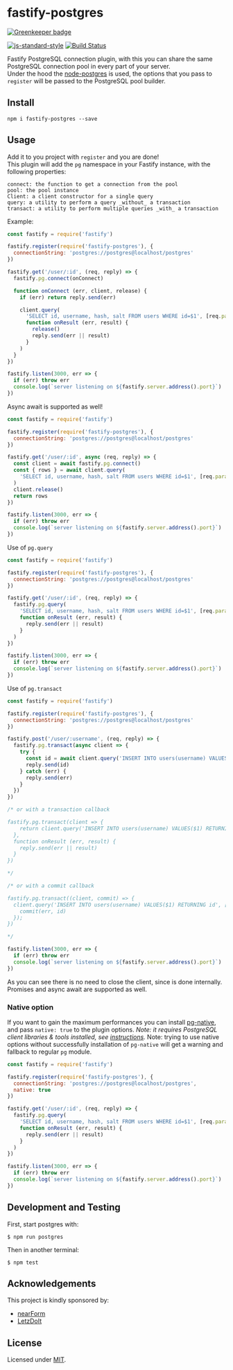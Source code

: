# fastify-postgres

[![Greenkeeper badge](https://badges.greenkeeper.io/fastify/fastify-postgres.svg)](https://greenkeeper.io/)

[![js-standard-style](https://img.shields.io/badge/code%20style-standard-brightgreen.svg?style=flat)](http://standardjs.com/)  [![Build Status](https://travis-ci.org/fastify/fastify-postgres.svg?branch=master)](https://travis-ci.org/fastify/fastify-postgres)

Fastify PostgreSQL connection plugin, with this you can share the same PostgreSQL connection pool in every part of your server.  
Under the hood the [node-postgres](https://github.com/brianc/node-postgres) is used, the options that you pass to `register` will be passed to the PostgreSQL pool builder.

## Install
```
npm i fastify-postgres --save
```
## Usage
Add it to you project with `register` and you are done!  
This plugin will add the `pg` namespace in your Fastify instance, with the following properties:
```
connect: the function to get a connection from the pool
pool: the pool instance
Client: a client constructor for a single query
query: a utility to perform a query _without_ a transaction
transact: a utility to perform multiple queries _with_ a transaction
```

Example:
```js
const fastify = require('fastify')

fastify.register(require('fastify-postgres'), {
  connectionString: 'postgres://postgres@localhost/postgres'
})

fastify.get('/user/:id', (req, reply) => {
  fastify.pg.connect(onConnect)

  function onConnect (err, client, release) {
    if (err) return reply.send(err)

    client.query(
      'SELECT id, username, hash, salt FROM users WHERE id=$1', [req.params.id],
      function onResult (err, result) {
        release()
        reply.send(err || result)
      }
    )
  }
})

fastify.listen(3000, err => {
  if (err) throw err
  console.log(`server listening on ${fastify.server.address().port}`)
})
```

Async await is supported as well!
```js
const fastify = require('fastify')

fastify.register(require('fastify-postgres'), {
  connectionString: 'postgres://postgres@localhost/postgres'
})

fastify.get('/user/:id', async (req, reply) => {
  const client = await fastify.pg.connect()
  const { rows } = await client.query(
    'SELECT id, username, hash, salt FROM users WHERE id=$1', [req.params.id],
  )
  client.release()
  return rows
})

fastify.listen(3000, err => {
  if (err) throw err
  console.log(`server listening on ${fastify.server.address().port}`)
})
```
Use of `pg.query`
```js
const fastify = require('fastify')

fastify.register(require('fastify-postgres'), {
  connectionString: 'postgres://postgres@localhost/postgres'
})

fastify.get('/user/:id', (req, reply) => {
  fastify.pg.query(
    'SELECT id, username, hash, salt FROM users WHERE id=$1', [req.params.id],
    function onResult (err, result) {
      reply.send(err || result)
    }
  )
})

fastify.listen(3000, err => {
  if (err) throw err
  console.log(`server listening on ${fastify.server.address().port}`)
})
```

Use of `pg.transact`
```js
const fastify = require('fastify')

fastify.register(require('fastify-postgres'), {
  connectionString: 'postgres://postgres@localhost/postgres'
})

fastify.post('/user/:username', (req, reply) => {
  fastify.pg.transact(async client => {
    try {
      const id = await client.query('INSERT INTO users(username) VALUES($1) RETURNING id', [req.params.username])
      reply.send(id)
    } catch (err) {
      reply.send(err)
    }
  })
})

/* or with a transaction callback

fastify.pg.transact(client => {
    return client.query('INSERT INTO users(username) VALUES($1) RETURNING id', [req.params.username])
  },
  function onResult (err, result) {
    reply.send(err || result)
  }
})

*/

/* or with a commit callback

fastify.pg.transact((client, commit) => { 
  client.query('INSERT INTO users(username) VALUES($1) RETURNING id', [req.params.username], (err, id) => {
    commit(err, id)
  });
})

*/

fastify.listen(3000, err => {
  if (err) throw err
  console.log(`server listening on ${fastify.server.address().port}`)
})
```

As you can see there is no need to close the client, since is done internally. Promises and async await are supported as well.

### Native option
If you want to gain the maximum performances you can install [pg-native](https://github.com/brianc/node-pg-native), and pass `native: true` to the plugin options.
*Note: it requires PostgreSQL client libraries & tools installed, see [instructions](https://github.com/brianc/node-pg-native#install).*
Note: trying to use native options without successfully installation of `pg-native` will get a warning and fallback to regular `pg` module.

```js
const fastify = require('fastify')

fastify.register(require('fastify-postgres'), {
  connectionString: 'postgres://postgres@localhost/postgres',
  native: true
})

fastify.get('/user/:id', (req, reply) => {
  fastify.pg.query(
    'SELECT id, username, hash, salt FROM users WHERE id=$1', [req.params.id],
    function onResult (err, result) {
      reply.send(err || result)
    }
  )
})

fastify.listen(3000, err => {
  if (err) throw err
  console.log(`server listening on ${fastify.server.address().port}`)
})
```

## Development and Testing

First, start postgres with:

```
$ npm run postgres
```

Then in another terminal:

```
$ npm test
```

## Acknowledgements

This project is kindly sponsored by:
- [nearForm](http://nearform.com)
- [LetzDoIt](http://www.letzdoitapp.com/)

## License

Licensed under [MIT](./LICENSE).
